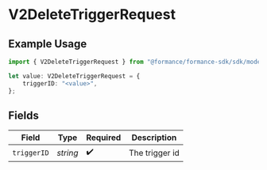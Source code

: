 # V2DeleteTriggerRequest

## Example Usage

```typescript
import { V2DeleteTriggerRequest } from "@formance/formance-sdk/sdk/models/operations";

let value: V2DeleteTriggerRequest = {
    triggerID: "<value>",
};
```

## Fields

| Field              | Type               | Required           | Description        |
| ------------------ | ------------------ | ------------------ | ------------------ |
| `triggerID`        | *string*           | :heavy_check_mark: | The trigger id     |